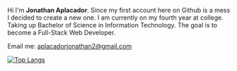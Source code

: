
Hi I'm **Jonathan Aplacador**. Since my first account here on Github is a mess I decided to create a new one. I am currently on my fourth year at college. 
Taking up Bachelor of Science in Information Technology. The goal is to become a Full-Stack Web Developer. 

Email me: aplacadorjonathan2@gmail.com

[![Top Langs](https://github-readme-stats.vercel.app/api/top-langs/?username=altrockwell&theme=dark)](https://github.com/jnthn223/github-readme-stats)
